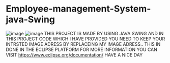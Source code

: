 # Employee-management-System-java-Swing
![image](https://github.com/user-attachments/assets/548593e1-990c-4d13-b915-e50b7c486344)
![image](https://github.com/user-attachments/assets/2b611b8c-9115-4ee4-be72-709da480b2f5)
THIS PROJECT IS MADE BY USING JAVA SWING AND IN THIS PROJECT CODE WHICH I HAVE PROVIDED YOU NEED TO KEEP YOUR INTRSTED IMAGE ADRESS BY REPLACEING MY IMAGE ADRESS..
THIS IN DONE  IN THE ECLIPSE PLATFORM FOR MORE INFORMATION YOU CAN VISIT https://www.eclipse.org/documentation/
HAVE A NICE DAY

